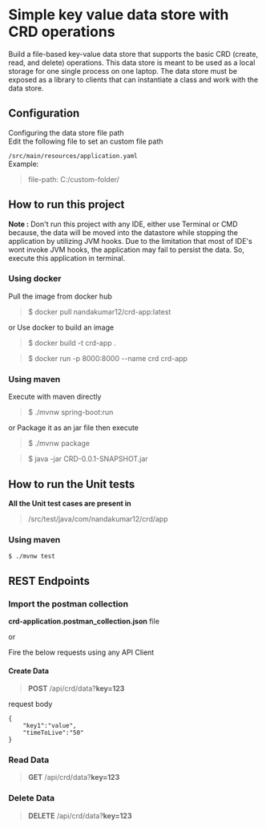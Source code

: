 

# Simple key value data store with CRD operations
Build a file-based key-value data store that supports the basic CRD (create, read, and delete) operations. This data store is meant to be used as a local storage for one single process on one laptop. The data store must be exposed as a library to clients that can instantiate a class and work with the data store.

## Configuration
 Configuring the data store file path<br>
Edit the following file to set an custom file path

`/src/main/resources/application.yaml`<br>
Example: 
> file-path: C:/custom-folder/

## How to run this project
**Note :** Don't run this project with any IDE, either use Terminal or CMD
because, the data will be moved into the datastore while stopping the application by utilizing JVM hooks. Due to the limitation that most of IDE's wont invoke JVM hooks, the application may fail to persist the data. So, execute this application in terminal.

### Using docker
Pull the image from docker hub
> $ docker pull nandakumar12/crd-app:latest

or Use docker to build an image
> $ docker build -t crd-app .

> $ docker run -p 8000:8000 --name crd crd-app

### Using maven
Execute with maven directly
> $ ./mvnw spring-boot:run

or Package it as an jar file then execute

>$  ./mvnw package

>$  java -jar CRD-0.0.1-SNAPSHOT.jar
## How to run the Unit tests
**All the Unit test cases are present in**
> /src/test/java/com/nandakumar12/crd/app

### Using maven

    $ ./mvnw test

## REST Endpoints
### Import the postman collection  

**crd-application.postman_collection.json** file

or

Fire the below requests using any API Client
#### Create Data
> **POST** /api/crd/data?**key=123**

request body 
	

    {
    	"key1":"value",
    	"timeToLive":"50"
    }
### Read Data

> **GET** /api/crd/data?**key=123**

### Delete Data

>  **DELETE**  /api/crd/data?**key=123**

